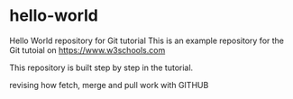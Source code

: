 # hello-world
Hello World repository for Git tutorial
This is an example repository for the Git tutoial on https://www.w3schools.com

This repository is built step by step in the tutorial.

revising how fetch, merge and pull work with GITHUB

